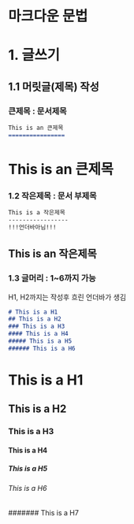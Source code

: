 마크다운 문법
=============
# 1. 글쓰기
## 1.1 머릿글(제목) 작성
### 큰제목 : 문서제목

```md
This is an 큰제목
================
```
This is an 큰제목
================

### 1.2 작은제목 : 문서 부제목

```md
This is a 작은제목
-----------------
!!!언더바아님!!!
```
This is an 작은제목
------------------

### 1.3 글머리 : 1~6까지 가능
H1, H2까지는 작성후 흐린 언더바가 생김

```md
# This is a H1
## This is a H2
### This is a H3
#### This is a H4
##### This is a H5
###### This is a H6
```
# This is a H1
## This is a H2
### This is a H3
#### This is a H4
##### This is a H5
###### This is a H6
####### This is a H7

